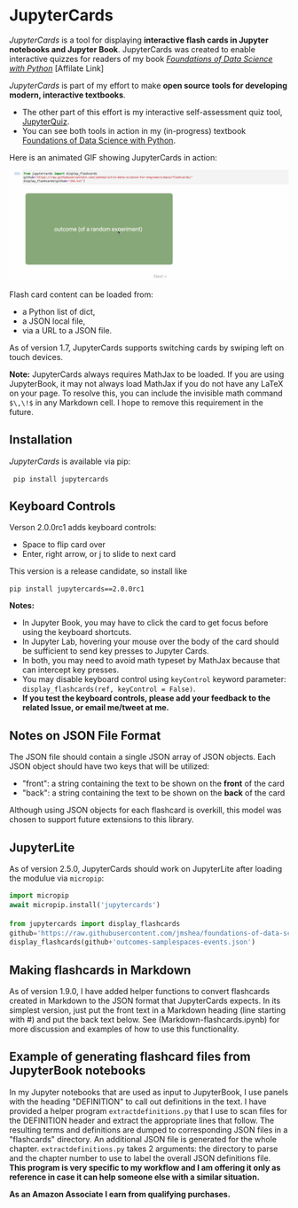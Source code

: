 
# JupyterCards
*JupyterCards* is a tool for displaying **interactive flash cards in Jupyter notebooks and Jupyter Book**. JupyterCards was created to enable interactive quizzes for readers of my book [*Foundations of Data Science with Python*](https://amzn.to/48cYila) [Affilate Link]

*JupyterCards* is part of my effort to make **open source tools for developing modern, interactive textbooks**.
* The other part of this effort is my interactive self-assessment quiz tool, 
[JupyterQuiz](https://github.com/jmshea/jupyterquiz).  
* You can see both tools in action in my 
(in-progress) textbook [Foundations of Data Science with Python](https://jmshea.github.io/Foundations-of-Data-Science-with-Python/).

Here is an animated GIF showing JupyterCards in action:

![Animated GIF showing the output of JupyterCards for a sample set of 3 cards](flashcards.gif)

Flash card content can be loaded from:
* a Python list of dict,
* a JSON local file,
* via a URL to a JSON file.

As of version 1.7, JupyterCards supports switching cards by swiping left on touch devices. 

**Note:** JupyterCards always requires MathJax to be loaded. If you are using JupyterBook,
it may not always load MathJax if you do not have any LaTeX on your page. To resolve this, 
you can include the invisible math command `$\,\!$` in any Markdown cell. I hope to remove
this requirement in the future.


## Installation 

*JupyterCards* is available via pip:

``` pip install jupytercards```

## Keyboard Controls

Verson 2.0.0rc1 adds keyboard controls:
* Space to flip card over
* Enter, right arrow, or j to slide to next card

This version is a release candidate, so install like

`pip install jupytercards==2.0.0rc1`

**Notes:** 
* In Jupyter Book, you may have to click the card to get focus before using the keyboard shortcuts. 
* In Jupyter Lab, hovering your mouse over the body of the card should be sufficient to send key presses to Jupyter Cards.
* In both, you may need to avoid math typeset by MathJax because that can intercept key presses.
* You may disable keyboard control using `keyControl` keyword parameter: `display_flashcards(ref, keyControl = False)`.
* **If you test the keyboard controls, please add your feedback to the related Issue, or email me/tweet at me.**


## Notes on JSON File Format
The JSON file should contain a single JSON array of JSON objects. Each JSON object should have two keys
that will be utilized:
* "front": a string containing the text to be shown on the **front** of the card
* "back": a string containing the text to be shown on the **back** of the card

Although using JSON objects for each flashcard is overkill, this model was
chosen to support future extensions to this library.

## JupyterLite 

As of version 2.5.0, JupyterCards should work on JupyterLite after loading the modulue via `micropip`:

```python
import micropip
await micropip.install('jupytercards')
                       
from jupytercards import display_flashcards
github='https://raw.githubusercontent.com/jmshea/foundations-of-data-science-with-python/main/04-probability1/flashcards/'
display_flashcards(github+'outcomes-samplespaces-events.json')
```

## Making flashcards in Markdown 

As of version 1.9.0, I have added helper functions to convert flashcards created in Markdown to the
JSON format that JupyterCards expects. In its simplest version, just put the front text in a Markdown
heading (line starting with #) and put the back text below.   See (Markdown-flashcards.ipynb) for
more discussion and examples of how to use this functionality.

## Example of generating flashcard files from JupyterBook notebooks

In my Jupyter notebooks that are used as input to JupyterBook, I use panels with
the heading "DEFINITION" to call out definitions in the text. I have provided a
helper program `extractdefinitions.py` that I use to scan files for the
DEFINITION header and extract the appropriate lines that follow. The resulting
terms and definitions are dumped to corresponding JSON files in a "flashcards"
directory. An additional JSON file is generated for the whole chapter.
`extractdefinitions.py` takes 2 arguments: the directory to parse and the
chapter number to use to label the overall JSON definitions file. **This program
is very specific to my workflow and I am offering it only as reference in case
it can help someone else with a similar situation.**

**As an Amazon Associate I earn from qualifying purchases.**
